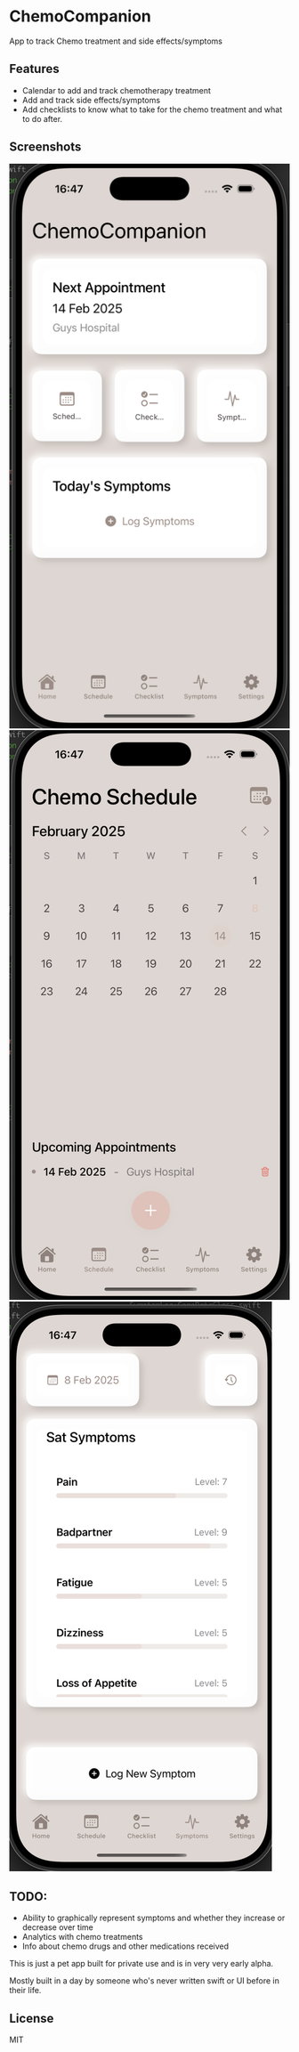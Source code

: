 # ChemoCompanion

App to track Chemo treatment and side effects/symptoms

## Features

- Calendar to add and track chemotherapy treatment
- Add and track side effects/symptoms
- Add checklists to know what to take for the chemo treatment and what to do after.

## Screenshots
![Home](https://github.com/sudarshan-reddy/ChemoCompanion/blob/master/Screenshots/Home.png)
![Calendar](https://github.com/sudarshan-reddy/ChemoCompanion/blob/master/Screenshots/Appointment.png)
![Symptoms](https://github.com/sudarshan-reddy/ChemoCompanion/blob/master/Screenshots/Symptoms.png)

## TODO:

- Ability to graphically represent symptoms and whether they increase or decrease over time
- Analytics with chemo treatments
- Info about chemo drugs and other medications received


This is just a pet app built for private use and is in very very early alpha.

Mostly built in a day by someone who's never written swift or UI before in their life.

## License

MIT
